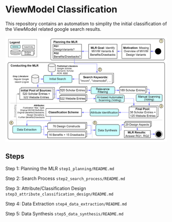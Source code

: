 # ViewModel Classification

This repository contains an automatism to simplity the initial classification of the ViewModel related google search results.

![mlr_process.png](mlr_process.png)

## Steps

Step 1: Planning the MLR `step1_planning/README.md`

Step 2: Search Process `step2_search_process/README.md`

Step 3: Attribute/Classification Design `step3_attribute_classification_design/README.md`

Step 4: Data Extraction `step4_data_extraction/README.md`

Step 5: Data Synthesis `step5_data_synthesis/README.md`
